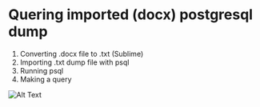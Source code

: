 # Quering imported (docx) postgresql dump


1. Converting .docx file to .txt (Sublime)
2. Importing .txt dump file with psql
3. Running psql
4. Making a query

![Alt Text](https://i.imgur.com/gZfW48f.gif)
